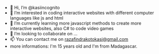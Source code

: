 - 👋 Hi, I’m @kasiincognito
- 👀 I’m interested in coding interactive websites with different computer languages like js and html
- 🌱 I’m currently learning more javascript methods to create more interactive websites, also C# to code video games
- 💞️ I’m looking to collaborate on ...
- 📫 You can contact me on razafindrakotokasi@gmail.com
- more informations: I'm 15 years old and I'm from Madagascar.

<!---
kasiincognito/kasiincognito is a ✨ special ✨ repository because its `README.md` (this file) appears on your GitHub profile.
You can click the Preview link to take a look at your changes.
--->
